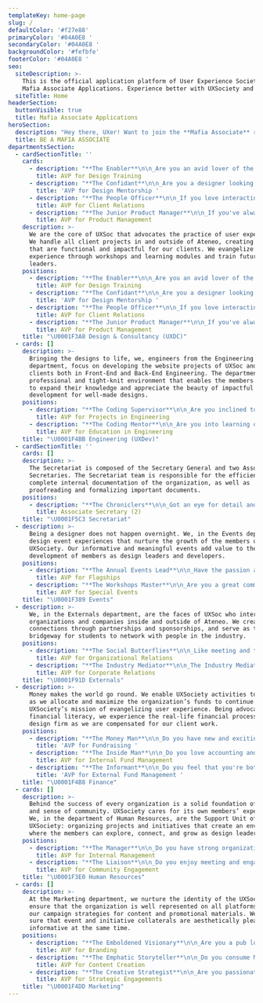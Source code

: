 ```yaml
---
templateKey: home-page
slug: /
defaultColor: '#f27e88'
primaryColor: '#04A0E8 '
secondaryColor: '#04A0E8 '
backgroundColor: '#fefbfe'
footerColor: '#04A0E8 '
seo:
  siteDescription: >-
    This is the official application platform of User Experience Society for
    Mafia Associate Applications. Experience better with UXSociety and join now!
  siteTitle: Home
headerSection:
  buttonVisible: true
  title: Mafia Associate Applications
heroSection:
  description: "Hey there, UXer! Want to join the **Mafia Associate** run for **AY 2021-2022**? Read through the primer and see which position would fit you best. \U0001F440 Interested? Don’t forget to click apply!"
  title: BE A MAFIA ASSOCIATE
departmentsSection:
  - cardSectionTitle: ''
    cards:
      - description: "**The Enabler**\n\n_Are you an avid lover of the basics of design? Do you like helping people with their creative ventures? Then this is the job for you!_\n\n\U0001F3A8 The AVP for Design Training is in charge of **enabling members to jumpstart their UX Design journey** by facilitating and hosting UXDC Events as well as aiding in the curation of design education materials for dissemination to the members.\n\n\n\n**Specific Tasks:**\n\n* Plan events with the VP of UX Design\n  * Help in looking for speakers for workshops\n  * Facilitate and host UXDC Events\n* Aid in curating design challenges & design resources in partnership with the Marketing Department\n* Aid in disseminating UI Resource Kits, other Design Education resources\n* Mentor product designers and content strategists"
        title: AVP for Design Training
      - description: "**The Confidant**\n\n_Are you a designer looking for opportunities to share your knowledge about design aesthetics and strategy? Then this is the job for you!_\n\n\U0001F3A8 The AVP for Design Mentorship is in charge of **mentoring the officers by being their confidant in client engagements.** Members will look to you as a design coach as you will be giving them advice and accompanying them in design sessions, thereby driving their growth beyond the basics of UX Design.\n\n**Specific Tasks:**\n\n* Accompany product designers and content strategists in Design Sessions for Client Projects\n  * Schedule consultations with product designers during projects\n* Be open to answer UX Design questions from members of the UXDC Department\n* Aid in curating education content for both UX and UI design\n* Mentor product designers and content strategists"
        title: 'AVP for Design Mentorship '
      - description: "**The People Officer**\n\n_If you love interacting with new people and you're highly organized, then this role is for you!_\n\n\U0001F3A8 The AVP for Client Relations is **in charge of ensuring continuous positive experiences for the various clients of UX Society.** You'll spearhead and take ownership over the lead generation process as well as manage the interactions and potential clients of the organization. You will collect feedback together with attending meetings and handling the administrative duties for client projects.\n\n**Specific Tasks:**\n\n* Responsible for managing the CRM tracker\n  * Efficiently manage new leads that could be converted to potential clients\n  * Keep the EB up to date with the status of potential clients\n* Assist the VPs of UXDC-UXDev in meetings with clients\n* In charge of crafting and proofreading MOAs for clients\n* In charge of handling documentation for client-based payments and reimbursements (will work alongside the Internal AVP for Finance)"
        title: AVP for Client Relations
      - description: "**The Junior Product Manager**\n\n_If you've always been curious about what it's like to be behind the scenes in a project, then this is perfect for you!_\n\n\U0001F3A8 The AVP for Product Management is **in charge of ensuring a smooth-sailing process from project deployment to project turnover.** You'll be handling the logistics of numerous UXDC-UXDev meetings while working alongside the team on various projects. You'll also get the chance to collaborate on content for design education!\n\n**Specific Tasks:**\n\n* In charge of scheduling and organizing meetings\n* Create a When2Meet to assess which day everyone is available\n* Organize the day, time and place for meetings\n* Handle logistics for events such as:\n  * Project Onboarding\n  * Design Sprints\n  * UXDC x UXDev Meetings\n  * QA Discussions\n* Work alongside UXSoc and its clients in User Research and Design Sessions\n  * Spearhead the documentation process of projects from start to finish\n* Curate content for design education\n  * In collaboration with the AVP for Design Mentorship"
        title: AVP for Product Management
    description: >-
      We are the core of UXSoc that advocates the practice of user experience.
      We handle all client projects in and outside of Ateneo, creating products
      that are functional and impactful for our clients. We evangelize user
      experience through workshops and learning modules and train future design
      leaders.
    positions:
      - description: "**The Enabler**\n\n_Are you an avid lover of the basics of design? Do you like helping people with their creative ventures? Then this is the job for you!_\n\n\U0001F3A8 The AVP for Design Training is in charge of **enabling members to jumpstart their UX Design journey** by facilitating and hosting UXDC Events as well as aiding in the curation of design education materials for dissemination to the members.\n\n**Specific Tasks:**\n\n* Plan events with the VP of UX Design\n  * Help in looking for speakers for workshops\n  * Facilitate and host UXDC Events\n* Aid in curating design challenges & design resources in partnership with the Marketing Department\n* Aid in disseminating UI Resource Kits, other Design Education resources\n* Mentor product designers and content strategists\n\n\\*AVP for Design Training is required to accomplish a challenge prior to their interview. It’s recommended to have 2-3 days in between your application submission and interview slot to prepare for the challenge. The challenge will be emailed to you along with the GCal of your interview."
        title: AVP for Design Training
      - description: "**The Confidant**\n\n_Are you a designer looking for opportunities to share your knowledge about design aesthetics and strategy? Then this is the job for you!_\n\n\U0001F3A8 The AVP for Design Mentorship is in charge of **mentoring the officers by being their confidant in client engagements.** Members will look to you as a design coach as you will be giving them advice and accompanying them in design sessions, thereby driving their growth beyond the basics of UX Design.\n\n**Specific Tasks:**\n\n* Accompany product designers and content strategists in Design Sessions for Client Projects\n  * Schedule consultations with product designers during projects\n* Be open to answer UX Design questions from members of the UXDC Department\n* Aid in curating education content for both UX and UI design\n* Mentor product designers and content strategists\n\n\\*AVP for Design Mentorship is required to accomplish a challenge prior to their interview. It’s recommended to have 2-3 days in between your application submission and interview slot to prepare for the challenge. The challenge will be emailed to you along with the GCal of your interview."
        title: 'AVP for Design Mentorship '
      - description: "**The People Officer**\n\n_If you love interacting with new people and you're highly organized, then this role is for you!_\n\n\U0001F3A8 The AVP for Client Relations is **in charge of ensuring continuous positive experiences for the various clients of UX Society.** You'll spearhead and take ownership over the lead generation process as well as manage the interactions and potential clients of the organization. You will collect feedback together with attending meetings and handling the administrative duties for client projects.\n\n**Specific Tasks:**\n\n* Responsible for managing the CRM tracker\n  * Efficiently manage new leads that could be converted to potential clients\n  * Keep the EB up to date with the status of potential clients\n* Assist the VPs of UXDC-UXDev in meetings with clients\n* In charge of crafting and proofreading MOAs for clients\n* In charge of handling documentation for client-based payments and reimbursements (will work alongside the Internal AVP for Finance)\n\n\\*AVP for Client Relations is required to accomplish a challenge prior to their interview. It’s recommended to have 2-3 days in between your application submission and interview slot to prepare for the challenge. The challenge will be emailed to you along with the GCal of your interview."
        title: AVP for Client Relations
      - description: "**The Junior Product Manager**\n\n_If you've always been curious about what it's like to be behind the scenes in a project, then this is perfect for you!_\n\n\U0001F3A8 The AVP for Product Management is **in charge of ensuring a smooth-sailing process from project deployment to project turnover.** You'll be handling the logistics of numerous UXDC-UXDev meetings while working alongside the team on various projects. You'll also get the chance to collaborate on content for design education!\n\n**Specific Tasks:**\n\n* In charge of scheduling and organizing meetings\n* Create a When2Meet to assess which day everyone is available\n* Organize the day, time and place for meetings\n* Handle logistics for events such as:\n  * Project Onboarding\n  * Design Sprints\n  * UXDC x UXDev Meetings\n  * QA Discussions\n* Work alongside UXSoc and its clients in User Research and Design Sessions\n  * Spearhead the documentation process of projects from start to finish\n* Curate content for design education\n  * In collaboration with the AVP for Design Mentorship\n\n\\*AVP for Product Management is required to accomplish a challenge prior to their interview. It’s recommended to have 2-3 days in between your application submission and interview slot to prepare for the challenge. The challenge will be emailed to you along with the GCal of your interview."
        title: AVP for Product Management
    title: "\U0001F3A8 Design & Consultancy (UXDC)"
  - cards: []
    description: >-
      Bringing the designs to life, we, engineers from the Engineering
      department, focus on developing the website projects of UXSoc and its
      clients both in Front-End and Back-End Engineering. The department has a
      professional and tight-knit environment that enables the members of UXSoc
      to expand their knowledge and appreciate the beauty of impactful web
      development for well-made designs. 
    positions:
      - description: "**The Coding Supervisor**\n\n_Are you inclined to managing and working on programming projects? Do you like to assess the feasibility of potential ideas? Then this is the job for you!_\n\n\U0001F4BB The AVP for Projects in Engineering shall be the officer-in-charge for all **engineering-related project matters within UXSoc**.\n\n**Specific Tasks:**\n\n* Assisting the VP for Engineering in creating and finalizing project documentations\n  * Laying out the workflow for project maintenance to be used by future developers\n  * Laying out the process documentation of projects for clients\n  * Laying out the overall project features and functionality\n* Keeping track and monitoring the progress of projects\n* Assisting in managing scrum meetings\n* Proposing and spearheading engineering-related project opportunities (In collaboration with the AVP for Education in Engineering)\n  * Arranging engineering-related project events, meetups, and hackathons\n  * Collating a database of developer professionals (For mentorship and speaker-related purposes)\n* Delegating front-end and back-end officers for projects\n  * Leading and being accountable for all the engineering-related aspects of each project, including both client-based and internal-related projects of UXSoc\n  * Recommending to the VP for Engineering which framework/technology will be used\n* Joining in on dev sessions for engineering projects (Together with the AVP for Education in Engineering)\n  * Teaching officers how to code and helping them improve their coding skills through projects\n  * Assisting the VP for Engineering with reviewing code\n* Accompanying the VP for Engineering to turnovers as well as QA review sessions (Together with the AVP for Education in Engineering)\n* Creating and distributing project evaluations (In collaboration with the AVP for Education in Engineering)\n\n**Summary:**\n\nThe AVP for Projects in Engineering shall lead a team of both front-end and back-end student developers who are responsible for transforming designs and implementing visual and interactive interfaces that users can see and interact with within an application. In addition, they are also responsible for training officers on the proper documentation of code, hand-off, and other relevant tools that will help improve the workflow of the entire team.\n\n\\*AVP for Projects in Engineering is required to accomplish a challenge prior to their interview. It’s recommended to have 2-3 days in between your application submission and interview slot to prepare for the challenge. The challenge will be emailed to you along with the GCal of your interview."
        title: AVP for Projects in Engineering
      - description: "**The Coding Mentor**\n\n_Are you into learning different frameworks and technologies? Do you want to expand and solidify your skills through teaching others? Then this is the job for you!_\n\n\U0001F4BB The AVP for Education in Engineering shall be the officer-in-charge for **all engineering-related education matters within UXSoc**.\n\n**Specific Tasks:**\n\n* Assisting the VP for Engineering in creating and finalizing the Dev Manual / Engineering Wiki\n  * Collating essential resources for different languages and frameworks\n  * Creating learning modules for development education (For both front-end and back-end curriculum, as well as both front-end and back-end coding challenges)\n* Assisting the VP for Engineering with handling and organizing mentorships within UXSoc\n* Proposing and spearheading engineering-related education opportunities (In collaboration with the AVP for Projects in Engineering)\n  * Arranging engineering-related education events, meetups, and hackathons\n  * Collating a database of developer professionals (For mentorship and speaker-related purposes)\n* Joining in on dev sessions for engineering projects (Together with the AVP for Projects in Engineering)\n  * Teaching officers how to code and helping them improve their coding skills through projects\n  * Assisting the VP for Engineering with reviewing code\n* Accompanying the VP for Engineering to turnovers as well as QA review sessions (Together with the AVP for Projects in Engineering)\n* Creating and distributing project evaluations (In collaboration with the AVP for Projects in Engineering)\n\n\n\n**Summary:**\n\nThe AVP for Education in Engineering shall guide both front-end and back-end student developers throughout their programming journeys by crafting concrete curricula and planning with the VP for Engineering regarding the different frameworks and technologies, ensuring that technical knowledge will be passed on to mold the next engineering leaders of UXSoc. Moreover, they are also responsible for educating officers on the fundamentals of software development, providing them a seamless transition to become project-ready developers."
        title: AVP for Education in Engineering
    title: "\U0001F4BB Engineering (UXDev)"
  - cardSectionTitle: ''
    cards: []
    description: >-
      The Secretariat is composed of the Secretary General and two Associate
      Secretaries. The Secretariat team is responsible for the efficient and
      complete internal documentation of the organization, as well as
      proofreading and formalizing important documents. 
    positions:
      - description: "**The Chroniclers**\n\n_Got an eye for detail and perfection? Do you champion stellar documentation efforts? Then you've come to the right place._\n\n\U0001F5C3 The Associate Secretaries, together with the Secretary-General, are **responsible for the efficient and complete internal documentation of the organization**, as well as for the proofreading and formalizing of important documents.\n\n**Specific Tasks:**\n\n* Proofreading documents that go in and out of the organization, grammar-checking, formalizing as approved or for revision\n* Documenting the internal processes for the Code of Internal Procedures\n* Creating efficient trackers and other management tools to ensure productivity and efficiency of the departments\n* Deployment into projects to review documents and take minutes; turning over department meetings to Top 3 and vice-versa when needed\n  * Assisting the different departments with their internal documentation processes as well as other documentation work they may need assistance with\n* Applying efficiency methods to email-tagging and tracking"
        title: Associate Secretary (2)
    title: "\U0001F5C3 Secretariat"
  - description: >-
      Being a designer does not happen overnight. We, in the Events department,
      design event experiences that nurture the growth of the members of
      UXSociety. Our informative and meaningful events add value to the
      development of members as design leaders and developers.  
    positions:
      - description: "**The Annual Events Lead**\n\n_Have the passion and skills for organizing big events? Do you enjoy working with a team? Then this role is for you!_\n\n\U0001F389 The AVP for Flagships is **in charge of leading the organization’s annual events**. These events include UX&Chill, UX Crawl, UX University, and UX Masters.\n\n**Specific Tasks:**\n\n* Documenting, summarizing and analyzing flagship event evaluation\n* Selecting all of the flagship events' appropriate dates and times\n* Planning the logistics of flagship events\n* Gathering the details of publication materials\n* Scheduling the release of publication materials"
        title: AVP for Flagships
      - description: "**The Workshops Master**\n\n_Are you a great communicator? Do you have the passion and creativity in organizing seminars or workshops? Then this role is for you!_\n\n\U0001F389 The AVP for Special Events is **in charge of managing events and initiatives that involves other departments**. These events include workshops, seminars, and trainings of each department.\n\n**Specific Tasks:**\n\n* Documenting, summarizing and analyzing workshops, seminars, and trainings evaluation\n* Creating a calendar (with appropriate dates and times) of the workshops, seminars, and trainings of each department\n* Planning the logistics of all workshops, seminars, and training sessions\n* Communicating with the other departments regarding the schedules of the minor events\n* Gathering the details of publication materials\n* Scheduling the release of publication materials"
        title: AVP for Special Events
    title: "\U0001F389 Events"
  - description: >-
      We, in the Externals department, are the faces of UXSoc who interact with
      organizations and companies inside and outside of Ateneo. We create
      connections through partnerships and sponsorships, and serve as the
      bridgeway for students to network with people in the industry.
    positions:
      - description: "**The Social Butterflies**\n\n_Like meeting and talking to fellow student leaders? Being the Social Butterfly allows you to connect with various organizations inside and outside the Ateneo!_\n\n\U0001F91D The AVP for Organizational Relations is **in charge of contacting, acquiring, and tracking organizational partners for UXSoc.** They are also in charge of preliminary negotiations as well as crafting letters, proposals, and contracts. The AVP must be able to stir a conversation in their favor and market the organization to potential partners.\n\n**Specific Tasks:**\n\n* Contacting potential organizational partners through email and social media\n* Aiding in creating partnership proposals for UXSoc's various events and initiatives\n* Being the point person in correspondence with various partners\n* Conducting negotiations with potential partners\n* Coordinating with various officers and departments to make sure that UXSoc upholds our end of the MOA\n* Running papers and keeping record of all contracts; making sure that all necessary paperwork is filled out correctly and sent to the necessary individuals\n* Mentoring externals officers"
        title: AVP for Organizational Relations
      - description: "**The Industry Mediator**\n\n_The Industry Mediator gets to talk with incredible leaders from distinguished companies and amazing freelancers in the field of design and technology— is it something you're up for?_\n\n\U0001F91D  The AVP for Corporate Relations is **in charge of contacting, acquiring, and tracking company partners and sponsors for UXSoc.** They are also in charge of preliminary negotiations as well as crafting letters, proposals, and contracts. The AVP must be able to stir a conversation in their favor and market the organization to potential partners.\n\n**Specific Tasks:**\n\n* Contacting potential company partners through email and social media\n* Aiding in creating partnership proposals for UXSoc's various events and initiatives\n* Being the point person in correspondence with various partners\n* Conducting negotiations with potential partners\n* Coordinating with various officers and departments to make sure that UXSoc upholds our end of the MOA\n* Running papers and keeping record of all contracts; making sure that all necessary paperwork is filled out correctly and sent to the necessary individuals\n* Mentoring externals officers"
        title: AVP for Corporate Relations
    title: "\U0001F91D Externals"
  - description: >-
      Money makes the world go round. We enable UXSociety activities to happen
      as we allocate and maximize the organization’s funds to continue
      UXSociety’s mission of evangelizing user experience. Being advocates of
      financial literacy, we experience the real-life financial processes of a
      design firm as we are compensated for our client work.
    positions:
      - description: "**The Money Man**\n\n_Do you have new and exciting ideas on how to make cash? If so, then this position is for you!_\n\n\U0001F4B8 The AVP for Fundraising is **in charge of working on fundraisers in an effort to raise the revenue for UXSoc**. They are also in charge of all fundraising matters inside the organization.\n\n**Specific Tasks:**\n\n* Aiding the VP for Finance with brainstorming fundraising ideas\n* Aiding the VP for Finance with the implementation of fundraisers\n* Communicating with suppliers\n* Constantly improving and innovating UXSoc merchandise, broadening the product line\n* Merchandise production; ensuring that the merchandise produced is of top quality and appeals to UXSoc's identity and members"
        title: 'AVP for Fundraising '
      - description: "**The Inside Man**\n\n_Do you love accounting and handling your personal finances? Do you know of a unique system that you think would benefit UXSoc? Then what are you waiting for? Come and apply now!_\n\n\U0001F4B8 The AVP for Internal Fund Management is **in charge of ensuring that UXSoc is in great financial health**, as well as constantly innovating how the funds of the organization can be effectively managed.\n\n**Specific Tasks:**\n\n* Aiding the VP for Finance with the handling and allocation funds\n* Aiding the VP for Finance with the tracking of funds within UXSoc\n* Documenting the financial transactions of the organization\n* Aiding the VP for Finance with handling the organization's income and expenses\n* Aiding in the curation of possible innovations for the organization's fund management systems (Together with the AVP for External Fund Management)"
        title: AVP for Internal Fund Management
      - description: "**The Informant**\n\n_Do you feel that you're both a people person and a finance person? Then this is the position for you!_\n\n\U0001F4B8 The AVP for External Fund Management is the liaison of the Finance department with the UXDC departments. They are **in charge of accounting and recording all incoming clientwork payments.**\n\n**Specific Tasks:**\n\n* Working closely with (and is the point person for) the UXDC department with all finance-related matters\n* Aiding the VP for Finance will all incoming clientwork payments\n* Aiding the VP for Finance with the handling and accounting of clientwork payments\n* Aiding in the curation of possible innovations for the organization's fund management systems (Together with the AVP for Internal Fund Management)"
        title: 'AVP for External Fund Management '
    title: "\U0001F4B8 Finance"
  - cards: []
    description: >-
      Behind the success of every organization is a solid foundation of trust
      and sense of community. UXSociety cares for its own members’ experience.
      We, in the department of Human Resources, are the Support Unit of
      UXSociety: organizing projects and initiatives that create an environment
      where the members can explore, connect, and grow as design leaders.
    positions:
      - description: "**The Manager**\n\n_Do you have strong organizational skills? Are you interested in member research and helping members get the opportunities they need to grow in the organization? Look no further – this one's for you!_\n\n\U0001F3E0 The AVP for Internal Management is **in charge of working alongside the VP for Human Resources to manage the manpower** within the organization.\n\n**Specific Tasks:**\n\n* Assigning officers to different projects depending on their availability and work load during the time frame for burnout prevention and equal distribution of opportunities\n* Ensuring the well-being of officers and members\n* Managing all internal affairs of the organization\n  * Managing the retention system\n  * Managing officer allocation\n  * Conflict resolution\n  * Handling the member well-being evaluations after each project completion\n* Aiding the VP for HR with member research\n* Aiding the VP for HR in the planning, executing, and post-processing of the following events: RecWeek, Officer Recruitment, Officer Onboarding, and Christmas Party (Together with the AVP for Community Engagement)"
        title: AVP for Internal Management
      - description: "**The Liaison**\n\n_Do you enjoy meeting and engaging with people? Are you interested in creating initiatives to help ensure that the members' stay at the organization will be a fun and meaningful one? Then this is the job for you!_\n\n\U0001F3E0 The AVP for Community Engagement is **in charge of working alongside the VP for Human Resources to engage with the members** of the organization.\n\n**Specific Tasks:**\n\n* Spearheading the planning and execution of initiatives for member engagement\n* Working hand-in-hand with the Events department for initiatives requiring logistical needs\n  * Handling birth month greetings and congratulatory posts\n  * Creating initiatives that would provide academic and talent support for members\n* Conducting a year-end evaluation of the members' experience with UXSoc\n* Aiding the VP for HR with relaying information through group posts and message blasts\n* Aiding the VP for HR in the planning, executing, and post-processing of the following events: RecWeek, Officer Recruitment, Officer Onboarding, and Christmas Party (Together with the AVP for Internal Management)"
        title: AVP for Community Engagement
    title: "\U0001F3E0 Human Resources"
  - cards: []
    description: >-
      At the Marketing department, we nurture the identity of the UXSoc and
      ensure that the organization is well represented on all platforms through
      our campaign strategies for content and promotional materials. We make
      sure that event and initiative collaterals are aesthetically pleasing and
      informative at the same time.
    positions:
      - description: "**The Emboldened Visionary**\n\n_Are you a pub lord who has a keen eye for great design and aesthetics? Is graphic design your passion™️? If so, take part in Marketing's vision for this coming school year!_\n\n\U0001F4DD The AVP for Branding **ensures that all publicity materials are consistent with the branding standards of UXSoc.** \n\n**Specific Tasks:**\n\n* Supervising marketing campaigns to be disseminated across UXSoc's social media platforms\n* Developing new design concepts, visual graphics, and layouts with the Marketing department\n* Conceptualizing the theme of videos and motion graphics with the Marketing department to be used for advertising UXSoc's initiatives\n* Collaborating with other departments to define the theme of different marketing campaigns for UXSoc's initiatives"
        title: AVP for Branding
      - description: "**The Emphatic Storyteller**\n\n_Do you consume Medium and/or Substack articles on a daily basis? In another life, would you have pursued your secret writing passion? If yes, then come and join the narrative!_\n\n\U0001F4DD The AVP for Content Creation **focuses on writing engaging marketing copies to effectively advertise UXSoc's initiatives.**\n\n**Specific Tasks:**\n\n* Upholding a consistent brand voice for all of UXSoc’s social media spiels and articles\n* Planning and writing engaging marketing copies with the goal of allowing UX Society's content to rank higher in search engines\n* Proofreading all written content to ensure that it complies with the copywriting guidelines of UX Society\n* Coordinating with UXSoc's stakeholders to identify and fulfill the copywriting needs of the organization"
        title: AVP for Content Creation
      - description: "**The Creative Strategist**\n\n_Are you passionate about empowering organizations through making data-driven decisions? If so, then transform your passion into strategy!_\n\n\U0001F4DD The AVP for Strategic Engagements **tracks the social media engagements of UXSoc's social media platforms.**\n\n**Specific Tasks:**\n\n* Identifying performance metrics for UXSoc's marketing campaigns\n* Tracking the social media engagements of UXSoc's social media platforms using data analytics (such as Excel or Tableau) to ensure that performance metrics are met\n* Spearheading the creation and management of a blast calendar for all of the Marketing department’s publicity materials\n* Managing the social media platforms of UX Society (namely Facebook, Medium, LinkedIn, and Instagram)\n* Assisting the Associate Secretaries in managing the internal documentation of the Marketing department"
        title: AVP for Strategic Engagements
    title: "\U0001F4DD Marketing"
---
```


